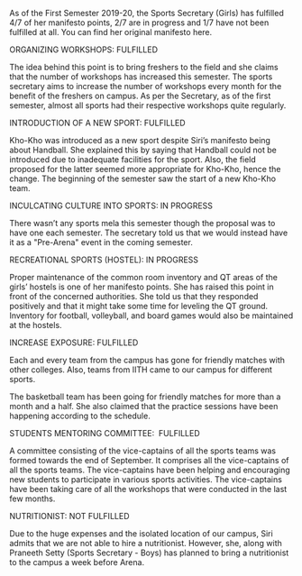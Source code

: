 
 As of the First Semester 2019-20, the Sports Secretary (Girls) has fulfilled 4/7 of her manifesto points, 2/7 are in progress and 1/7 have not been fulfilled at all. You can find her original manifesto here.


ORGANIZING WORKSHOPS: FULFILLED


The idea behind this point is to bring freshers to the field and she claims that the number of workshops has increased this semester. The sports secretary aims to increase the number of workshops every month for the benefit of the freshers on campus. As per the Secretary, as of the first semester, almost all sports had their respective workshops quite regularly.&nbsp;


INTRODUCTION OF A NEW SPORT: FULFILLED


Kho-Kho was introduced as a new sport despite Siri’s manifesto being about Handball. She explained this by saying that Handball could not be introduced due to inadequate facilities for the sport. Also, the field proposed for the latter seemed more appropriate for Kho-Kho, hence the change. The beginning of the semester saw the start of a new Kho-Kho team.


INCULCATING CULTURE INTO SPORTS: IN PROGRESS


There wasn’t any sports mela this semester though the proposal was to have one each semester. The secretary told us that we would instead have it as a "Pre-Arena" event in the coming semester.&nbsp;


RECREATIONAL SPORTS (HOSTEL): IN PROGRESS


Proper maintenance of the common room inventory and QT areas of the girls’ hostels is one of her manifesto points. She has raised this point in front of the concerned authorities. She told us that they responded positively and that it might take some time for leveling the QT ground. Inventory for football, volleyball, and board games would also be maintained at the hostels.&nbsp;


INCREASE EXPOSURE: FULFILLED


Each and every team from the campus has gone for friendly matches with other colleges. Also, teams from IITH came to our campus for different sports.


The basketball team has been going for friendly matches for more than a month and a half. She also claimed that the practice sessions have been happening according to the schedule.&nbsp;


STUDENTS MENTORING COMMITTEE:&nbsp; FULFILLED


A committee consisting of the vice-captains of all the sports teams was formed towards the end of September. It comprises all the vice-captains of all the sports teams. The vice-captains have been helping and encouraging new students to participate in various sports activities. The vice-captains have been taking care of all the workshops that were conducted in the last few months.  


NUTRITIONIST: NOT FULFILLED


Due to the huge expenses and the isolated location of our campus, Siri admits that we are not able to hire a nutritionist. However, she, along with Praneeth Setty (Sports Secretary - Boys) has planned to bring a nutritionist to the campus a week before Arena.&nbsp;

